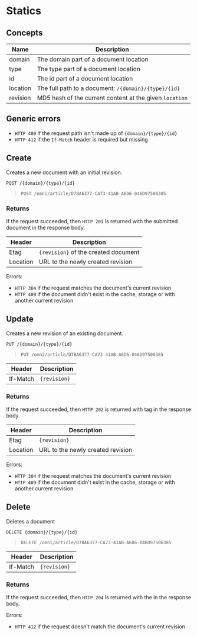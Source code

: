 # Statics

## Concepts

Name | Description
----------|------------
domain		  | The domain part of a document location
type    | The type part of a document location
id   | The id part of a document location
location | The full path to a document: `/{domain}/{type}/{id}`
revision | MD5 hash of the current content at the given `location`

## Generic errors

* `HTTP 400` if the request path isn't made up of `{domain}/{type}/{id}`
* `HTTP 412` if the `If-Match` header is required but missing

## Create

Creates a new document with an initial revision.

`POST /{domain}/{type}/{id}`

> `POST /omni/article/D7BA6377-CA73-41AB-A6D6-046D97506385`

### Returns

If the request succeeded, then `HTTP 201` is returned with the submitted document in the response body.

Header   | Description
---------|---------
Etag     | `{revision}` of the created document
Location | URL to the newly created revision

Errors:
* `HTTP 304` if the request matches the document's current revision
* `HTTP 409` if the document didn't exist in the cache, storage or with another current revision

## Update

Creates a new revision of an existing document.

`PUT /{domain}/{type}/{id}`

> `PUT /omni/article/D7BA6377-CA73-41AB-A6D6-046D97506385`

Header   | Description
---------|---------
If-Match | `{revision}`

### Returns

If the request succeeded, then `HTTP 202` is returned with tag in the response body.

Header   | Description
---------|---------
Etag     | `{revision}`
Location | URL to the newly created revision

Errors:
* `HTTP 304` if the request matches the document's current revision
* `HTTP 409` if the document didn't exist in the cache, storage or with another current revision

## Delete

Deletes a document

`DELETE {domain}/{type}/{id}`

> `DELETE /omni/article/D7BA6377-CA73-41AB-A6D6-046D97506385`

Header   | Description
---------|---------
If-Match | `{revision}`

### Returns

If the request succeeded, then `HTTP 204` is returned with the  in the response body.

Errors:
* `HTTP 412` if the request doesn't match the document's current revision
